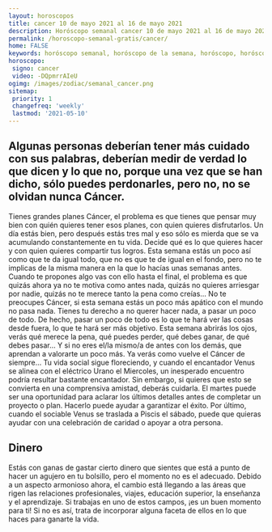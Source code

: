 ```yaml
---
layout: horoscopos
title: cancer 10 de mayo 2021 al 16 de mayo 2021 
description: Horóscopo semanal cancer 10 de mayo 2021 al 16 de mayo 2021. Algunas personas deberían tener más cuidado con sus palabras, deberían medir de verdad lo que dicen y lo que no, porque una vez que se han dicho, sólo puedes perdonarles, pero no, no se olvidan nunca Cáncer.
permalink: /horoscopo-semanal-gratis/cancer/
home: FALSE
keywords: horóscopo semanal, horóscopo de la semana, horóscopo, horóscopo gratis,horóscopos, horóscopo esperanza gracia, horoscopos cancer la semana, horóscopos gratis, Tarot, Astrologia, Zodíaco, cancer, horoscopo gratis, semanal
horoscopo:
 signo: cancer
 video: -DQpmrrAIeU
ogimg: /images/zodiac/semanal_cancer.png
sitemap:
 priority: 1
 changefreq: 'weekly'
 lastmod: '2021-05-10'
---
```




## Algunas personas deberían tener más cuidado con sus palabras, deberían medir de verdad lo que dicen y lo que no, porque una vez que se han dicho, sólo puedes perdonarles, pero no, no se olvidan nunca Cáncer.

Tienes grandes planes Cáncer, el problema es que tienes que pensar muy bien con quién quieres tener esos planes, con quien quieres disfrutarlos. Un día estás bien, pero después estás tres mal y eso sólo es mierda que se va acumulando constantemente en tu vida. Decide qué es lo que quieres hacer y con quien quieres compartir tus logros. Esta semana estás un poco así como que te da igual todo, que no es que te de igual en el fondo, pero no te implicas de la misma manera en la que lo hacías unas semanas antes. Cuando te propones algo vas con ello hasta el final, el problema es que quizás ahora ya no te motiva como antes nada, quizás no quieres arriesgar por nadie, quizás no te merece tanto la pena como creías… No te preocupes Cáncer, si esta semana estás un poco más apático con el mundo no pasa nada. Tienes tu derecho a no querer hacer nada, a pasar un poco de todo. De hecho, pasar un poco de todo es lo que te hará ver las cosas desde fuera, lo que te hará ser más objetivo. Esta semana abrirás los ojos, verás qué merece la pena, qué puedes perder, qué debes ganar, de qué debes pasar… Y si no eres el/la mismo/a de antes con los demás, que aprendan a valorarte un poco más. Ya verás como vuelve el Cáncer de siempre…
Tu vida social sigue floreciendo, y cuando el encantador Venus se alinea con el eléctrico Urano el Miercoles, un inesperado encuentro podría resultar bastante encantador. Sin embargo, si quieres que esto se convierta en una comprensiva amistad, deberás cuidarla. El martes puede ser una oportunidad para aclarar los últimos detalles antes de completar un proyecto o plan. Hacerlo puede ayudar a garantizar el éxito. Por último, cuando el sociable Venus se traslada a Piscis el sábado, puede que quieras ayudar con una celebración de caridad o apoyar a otra persona.

## Dinero

Estás con ganas de gastar cierto dinero que sientes que está a punto de hacer un agujero en tu bolsillo, pero el momento no es el adecuado. Debido a un aspecto armonioso ahora, el cambio está llegando a las áreas que rigen las relaciones profesionales, viajes, educación superior, la enseñanza y el aprendizaje. Si trabajas en uno de estos campos, ¡es un buen momento para ti! Si no es así, trata de incorporar alguna faceta de ellos en lo que haces para ganarte la vida.